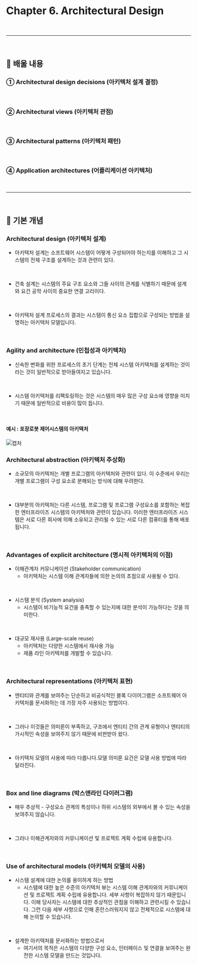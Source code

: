 # Chapter 6. Architectural Design
<br>

---
<br>

## 🍏 배울 내용
### ① Architectural design decisions (아키텍처 설계 결정)
<br>

### ② Architectural views (아키텍처 관점)
<br>

### ③ Architectural patterns (아키텍처 패턴)
<br>

### ④ Application architectures (어플리케이션 아키텍처)
<br>

---
<br>

## 🍏 기본 개념

### Architectural design (아키텍처 설계)

- 아키텍처 설계는 소프트웨어 시스템이 어떻게 구성되어야 하는지를 이해하고 그 시스템의 전체 구조를 설계하는 것과 관련이 있다.
<br>

- 건축 설계는 시스템의 주요 구조 요소와 그들 사이의 관계를 식별하기 때문에 설계와 요건 공학 사이의 중요한 연결 고리이다.
<br>

- 아키텍처 설계 프로세스의 결과는 시스템이 통신 요소 집합으로 구성되는 방법을 설명하는 아키텍처 모델입니다.
<br>

### Agility and architecture (민첩성과 아키텍처)

- 신속한 변화를 위한 프로세스의 초기 단계는 전체 시스템 아키텍처를 설계하는 것이라는 것이 일반적으로 받아들여지고 있습니다.
<br>

- 시스템 아키텍처를 리팩토링하는 것은 시스템의 매우 많은 구성 요소에 영향을 미치기 때문에 일반적으로 비용이 많이 듭니다.
<br>


#### 예시 : 포장로봇 제어시스템의 아키텍처
![캡처](https://i.imgur.com/sne6ASz.png)
<br>


### Architectural abstraction (아키텍처 추상화) 

- 소규모의 아키텍처는 개별 프로그램의 아키텍처와 관련이 있다. 이 수준에서 우리는 개별 프로그램이 구성 요소로 분해되는 방식에 대해 우려한다.
<br>

- 대부분의 아키텍처는 다른 시스템, 프로그램 및 프로그램 구성요소를 포함하는 복잡한 엔터프라이즈 시스템의 아키텍처와 관련이 있습니다.
이러한 엔터프라이즈 시스템은 서로 다른 회사에 의해 소유되고 관리될 수 있는 서로 다른 컴퓨터를 통해 배포됩니다.
<br>

### Advantages of explicit architecture (명시적 아키텍처의 이점)

- 이해관계자 커뮤니케이션 (Stakeholder communication)
  - 아키텍처는 시스템 이해 관계자들에 의한 논의의 초점으로 사용될 수 있다.
<br>

- 시스템 분석 (System analysis)
  - 시스템이 비기능적 요건을 충족할 수 있는지에 대한 분석이 가능하다는 것을 의미한다.
<br>

- 대규모 재사용 (Large-scale reuse)
  - 아키텍처는 다양한 시스템에서 재사용 가능
  - 제품 라인 아키텍처를 개발할 수 있습니다.
<br>

### Architectural representations (아키텍처 표현)

- 엔티티와 관계를 보여주는 단순하고 비공식적인 블록 다이어그램은 소프트웨어 아키텍처를 문서화하는 데 가장 자주 사용되는 방법이다.
<br>

- 그러나 이것들은 의미론이 부족하고, 구조에서 엔티티 간의 관계 유형이나 엔티티의 가시적인 속성을 보여주지 않기 때문에 비판받아 왔다.
<br>

- 아키텍처 모델의 사용에 따라 다릅니다.모델 의미론 요건은 모델 사용 방법에 따라 달라진다.
<br>

### Box and line diagrams (박스앤라인 다이러그램)

- 매우 추상적 - 구성요소 관계의 특성이나 하위 시스템의 외부에서 볼 수 있는 속성을 보여주지 않습니다.
<br>

- 그러나 이해관계자와의 커뮤니케이션 및 프로젝트 계획 수립에 유용합니다.
<br>

### Use of architectural models (아키텍처 모델의 사용)

- 시스템 설계에 대한 논의를 용이하게 하는 방법
  - 시스템에 대한 높은 수준의 아키텍처 뷰는 시스템 이해 관계자와의 커뮤니케이션 및 프로젝트 계획 수립에 유용합니다. 세부 사항이 복잡하지 않기 때문입니다. 이해 당사자는 시스템에 대한 추상적인 관점을 이해하고 관련시킬 수 있습니다. 그런 다음 세부 사항으로 인해 혼란스러워지지 않고 전체적으로 시스템에 대해 논의할 수 있습니다.
<br>

- 설계한 아키텍처를 문서화하는 방법으로서
  - 여기서의 목적은 시스템의 다양한 구성 요소, 인터페이스 및 연결을 보여주는 완전한 시스템 모델을 만드는 것입니다.
<br>



